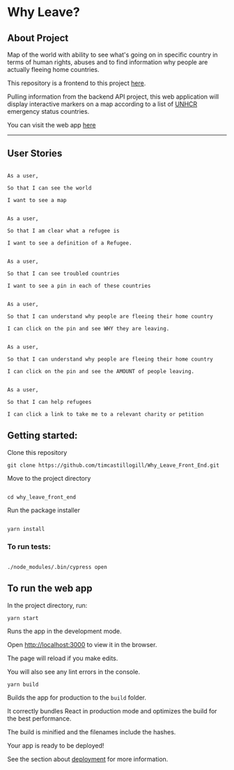 # **Why Leave?**

## **About Project**

Map of the world with ability to see what's going on in specific country in terms of human rights, abuses and to find information why people are actually fleeing home countries.

This repository is a frontend to this project [here](https://github.com/Joshuamac2/Why-leave-backend).

Pulling information from the backend API project, this web application will display interactive markers on a map according to a list of [UNHCR](https://www.unhcr.org/emergencies.html) emergency status countries.

You can visit the web app [here](https://why-leave.vercel.app/)

---

## **User Stories**

```

As a user,

So that I can see the world

I want to see a map

```

```

As a user,

So that I am clear what a refugee is

I want to see a definition of a Refugee.

```

```

As a user,

So that I can see troubled countries

I want to see a pin in each of these countries

```

```

As a user,

So that I can understand why people are fleeing their home country

I can click on the pin and see WHY they are leaving.

```

```

As a user,

So that I can understand why people are fleeing their home country

I can click on the pin and see the AMOUNT of people leaving.

```

```

As a user,

So that I can help refugees

I can click a link to take me to a relevant charity or petition

```

## **Getting started:**

Clone this repository

```
git clone https://github.com/timcastillogill/Why_Leave_Front_End.git
```

Move to the project directory

```

cd why_leave_front_end

```

Run the package installer

```

yarn install

```

### **To run tests:**

```

./node_modules/.bin/cypress open

```

## **To run the web app**

In the project directory, run:
```
yarn start
```
Runs the app in the development mode.

Open [http://localhost:3000](http://localhost:3000) to view it in the browser.

The page will reload if you make edits.

You will also see any lint errors in the console.

```
yarn build
```
Builds the app for production to the `build` folder.

It correctly bundles React in production mode and optimizes the build for the best performance.

The build is minified and the filenames include the hashes.

Your app is ready to be deployed!

See the section about [deployment](https://facebook.github.io/create-react-app/docs/deployment) for more information.